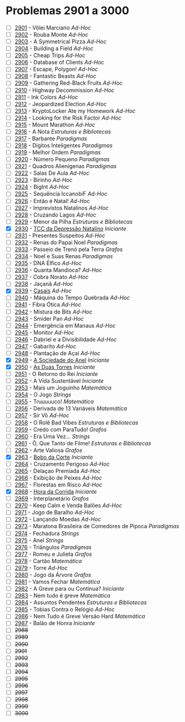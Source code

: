 # Problemas 2901 a 3000

  - [ ] [2901](https://www.urionlinejudge.com.br/judge/pt/problems/view/2901) - Vôlei Marciano *Ad-Hoc*
  - [ ] [2902](https://www.urionlinejudge.com.br/judge/pt/problems/view/2902) - Rouba Monte *Ad-Hoc*
  - [ ] [2903](https://www.urionlinejudge.com.br/judge/pt/problems/view/2903) - A Symmetrical Pizza *Ad-Hoc*
  - [ ] [2904](https://www.urionlinejudge.com.br/judge/pt/problems/view/2904) - Building a Field *Ad-Hoc*
  - [ ] [2905](https://www.urionlinejudge.com.br/judge/pt/problems/view/2905) - Cheap Trips *Ad-Hoc*
  - [ ] [2906](https://www.urionlinejudge.com.br/judge/pt/problems/view/2906) - Database of Clients *Ad-Hoc*
  - [ ] [2907](https://www.urionlinejudge.com.br/judge/pt/problems/view/2907) - Escape, Polygon! *Ad-Hoc*
  - [ ] [2908](https://www.urionlinejudge.com.br/judge/pt/problems/view/2908) - Fantastic Beasts *Ad-Hoc*
  - [ ] [2909](https://www.urionlinejudge.com.br/judge/pt/problems/view/2909) - Gathering Red-Black Fruits *Ad-Hoc*
  - [ ] [2910](https://www.urionlinejudge.com.br/judge/pt/problems/view/2910) - Highway Decommission *Ad-Hoc*
  - [ ] [2911](https://www.urionlinejudge.com.br/judge/pt/problems/view/2911) - Ink Colors *Ad-Hoc*
  - [ ] [2912](https://www.urionlinejudge.com.br/judge/pt/problems/view/2912) - Jeopardized Election *Ad-Hoc*
  - [ ] [2913](https://www.urionlinejudge.com.br/judge/pt/problems/view/2913) - KryptoLocker Ate my Homework *Ad-Hoc*
  - [ ] [2914](https://www.urionlinejudge.com.br/judge/pt/problems/view/2914) - Looking for the Risk Factor *Ad-Hoc*
  - [ ] [2915](https://www.urionlinejudge.com.br/judge/pt/problems/view/2915) - Mount Marathon *Ad-Hoc*
  - [ ] [2916](https://www.urionlinejudge.com.br/judge/pt/problems/view/2916) - A Nota *Estruturas e Bibliotecas*
  - [ ] [2917](https://www.urionlinejudge.com.br/judge/pt/problems/view/2917) - Barbante *Paradigmas*
  - [ ] [2918](https://www.urionlinejudge.com.br/judge/pt/problems/view/2918) - Dígitos Inteligentes *Paradigmas*
  - [ ] [2919](https://www.urionlinejudge.com.br/judge/pt/problems/view/2919) - Melhor Ordem *Paradigmas*
  - [ ] [2920](https://www.urionlinejudge.com.br/judge/pt/problems/view/2920) - Número Pequeno *Paradigmas*
  - [ ] [2921](https://www.urionlinejudge.com.br/judge/pt/problems/view/2921) - Quadros Alienígenas *Paradigmas*
  - [ ] [2922](https://www.urionlinejudge.com.br/judge/pt/problems/view/2922) - Salas De Aula *Ad-Hoc*
  - [ ] [2923](https://www.urionlinejudge.com.br/judge/pt/problems/view/2923) - Birinho *Ad-Hoc*
  - [ ] [2924](https://www.urionlinejudge.com.br/judge/pt/problems/view/2924) - BigInt *Ad-Hoc*
  - [ ] [2925](https://www.urionlinejudge.com.br/judge/pt/problems/view/2925) - Sequência IccanobiF *Ad-Hoc*
  - [ ] [2926](https://www.urionlinejudge.com.br/judge/pt/problems/view/2926) - Então é Natal! *Ad-Hoc*
  - [ ] [2927](https://www.urionlinejudge.com.br/judge/pt/problems/view/2927) - Imprevistos Natalinos *Ad-Hoc*
  - [ ] [2928](https://www.urionlinejudge.com.br/judge/pt/problems/view/2928) - Cruzando Lagos *Ad-Hoc*
  - [ ] [2929](https://www.urionlinejudge.com.br/judge/pt/problems/view/2929) - Menor da Pilha *Estruturas e Bibliotecas*
  - [x] [2930](https://www.urionlinejudge.com.br/judge/pt/problems/view/2930) - [TCC da Depressão Natalino](https://github.com/potigol/URI-Potigol/blob/master/src/2901-3000/2930.poti) *Iniciante*
  - [ ] [2931](https://www.urionlinejudge.com.br/judge/pt/problems/view/2931) - Presentes Suspeitos *Ad-Hoc*
  - [ ] [2932](https://www.urionlinejudge.com.br/judge/pt/problems/view/2932) - Renas do Papai Noel *Paradigmas*
  - [ ] [2933](https://www.urionlinejudge.com.br/judge/pt/problems/view/2933) - Passeio de Trenó pela Terra *Grafos*
  - [ ] [2934](https://www.urionlinejudge.com.br/judge/pt/problems/view/2934) - Noel e Suas Renas *Paradigmas*
  - [ ] [2935](https://www.urionlinejudge.com.br/judge/pt/problems/view/2935) - DNA Élfico *Ad-Hoc*
  - [ ] [2936](https://www.urionlinejudge.com.br/judge/pt/problems/view/2936) - Quanta Mandioca? *Ad-Hoc*
  - [ ] [2937](https://www.urionlinejudge.com.br/judge/pt/problems/view/2937) - Cobra Norato *Ad-Hoc*
  - [ ] [2938](https://www.urionlinejudge.com.br/judge/pt/problems/view/2938) - Jaçanã *Ad-Hoc*
  - [x] [2939](https://www.urionlinejudge.com.br/judge/pt/problems/view/2939) - [Casais](https://github.com/potigol/URI-Potigol/blob/master/src/2901-3000/2939.poti) *Ad-Hoc*
  - [ ] [2940](https://www.urionlinejudge.com.br/judge/pt/problems/view/2940) - Máquina do Tempo Quebrada *Ad-Hoc*
  - [ ] [2941](https://www.urionlinejudge.com.br/judge/pt/problems/view/2941) - Fibra Ótica *Ad-Hoc*
  - [ ] [2942](https://www.urionlinejudge.com.br/judge/pt/problems/view/2942) - Mistura de Bits *Ad-Hoc*
  - [ ] [2943](https://www.urionlinejudge.com.br/judge/pt/problems/view/2943) - Smider Pan *Ad-Hoc*
  - [ ] [2944](https://www.urionlinejudge.com.br/judge/pt/problems/view/2944) - Emergência em Manaus *Ad-Hoc*
  - [ ] [2945](https://www.urionlinejudge.com.br/judge/pt/problems/view/2945) - Monitor *Ad-Hoc*
  - [ ] [2946](https://www.urionlinejudge.com.br/judge/pt/problems/view/2946) - Dabriel e a Divisibilidade *Ad-Hoc*
  - [ ] [2947](https://www.urionlinejudge.com.br/judge/pt/problems/view/2947) - Gabarito *Ad-Hoc*
  - [ ] [2948](https://www.urionlinejudge.com.br/judge/pt/problems/view/2948) - Plantação de Açaí *Ad-Hoc*
  - [x] [2949](https://www.urionlinejudge.com.br/judge/pt/problems/view/2949) - [A Sociedade do Anel](https://github.com/potigol/URI-Potigol/blob/master/src/2901-3000/2949.poti) *Iniciante*
  - [x] [2950](https://www.urionlinejudge.com.br/judge/pt/problems/view/2950) - [As Duas Torres](https://github.com/potigol/URI-Potigol/blob/master/src/2901-3000/2950.poti) *Iniciante*
  - [ ] [2951](https://www.urionlinejudge.com.br/judge/pt/problems/view/2951) - O Retorno do Rei *Iniciante*
  - [ ] [2952](https://www.urionlinejudge.com.br/judge/pt/problems/view/2952) - A Vida Sustentável *Iniciante*
  - [ ] [2953](https://www.urionlinejudge.com.br/judge/pt/problems/view/2953) - Mais um Joguinho *Matemática*
  - [ ] [2954](https://www.urionlinejudge.com.br/judge/pt/problems/view/2954) - O Jogo *Strings*
  - [ ] [2955](https://www.urionlinejudge.com.br/judge/pt/problems/view/2955) - Truuuuuco! *Matemática*
  - [ ] [2956](https://www.urionlinejudge.com.br/judge/pt/problems/view/2956) - Derivada de 13 Variáveis *Matemática*
  - [ ] [2957](https://www.urionlinejudge.com.br/judge/pt/problems/view/2957) - Sir Vô *Ad-Hoc*
  - [ ] [2958](https://www.urionlinejudge.com.br/judge/pt/problems/view/2958) - O Rolê Bad Vibes *Estruturas e Bibliotecas*
  - [ ] [2959](https://www.urionlinejudge.com.br/judge/pt/problems/view/2959) - Credo com ParaTudo! *Grafos*
  - [ ] [2960](https://www.urionlinejudge.com.br/judge/pt/problems/view/2960) - Era Uma Vez… *Strings*
  - [ ] [2961](https://www.urionlinejudge.com.br/judge/pt/problems/view/2961) - Ô, Que Tanto de Filme! *Estruturas e Bibliotecas*
  - [ ] [2962](https://www.urionlinejudge.com.br/judge/pt/problems/view/2962) - Arte Valiosa *Grafos*
  - [x] [2963](https://www.urionlinejudge.com.br/judge/pt/problems/view/2963) - [Bobo da Corte](https://github.com/potigol/URI-Potigol/blob/master/src/2901-3000/2963.poti) *Iniciante*
  - [ ] [2964](https://www.urionlinejudge.com.br/judge/pt/problems/view/2964) - Cruzamento Perigoso *Ad-Hoc*
  - [ ] [2965](https://www.urionlinejudge.com.br/judge/pt/problems/view/2965) - Delaçao Premiada *Ad-Hoc*
  - [ ] [2966](https://www.urionlinejudge.com.br/judge/pt/problems/view/2966) - Exibição de Peixes *Ad-Hoc*
  - [ ] [2967](https://www.urionlinejudge.com.br/judge/pt/problems/view/2967) - Florestas em Risco *Ad-Hoc*
  - [x] [2968](https://www.urionlinejudge.com.br/judge/pt/problems/view/2968) - [Hora da Corrida](https://github.com/potigol/URI-Potigol/blob/master/src/2901-3000/2968.poti) *Iniciante*
  - [ ] [2969](https://www.urionlinejudge.com.br/judge/pt/problems/view/2969) - Interplanetário *Grafos*
  - [ ] [2970](https://www.urionlinejudge.com.br/judge/pt/problems/view/2970) - Keep Calm e Venda Balões *Ad-Hoc*
  - [ ] [2971](https://www.urionlinejudge.com.br/judge/pt/problems/view/2971) - Jogo de Baralho *Ad-Hoc*
  - [ ] [2972](https://www.urionlinejudge.com.br/judge/pt/problems/view/2972) - Lançando Moedas *Ad-Hoc*
  - [ ] [2973](https://www.urionlinejudge.com.br/judge/pt/problems/view/2973) - Maratona Brasileira de Comedores de Pipoca *Paradigmas*
  - [ ] [2974](https://www.urionlinejudge.com.br/judge/pt/problems/view/2974) - Fechadura *Strings*
  - [ ] [2975](https://www.urionlinejudge.com.br/judge/pt/problems/view/2975) - Anel *Strings*
  - [ ] [2976](https://www.urionlinejudge.com.br/judge/pt/problems/view/2976) - Triângulos *Paradigmas*
  - [ ] [2977](https://www.urionlinejudge.com.br/judge/pt/problems/view/2977) - Romeu e Julieta *Grafos*
  - [ ] [2978](https://www.urionlinejudge.com.br/judge/pt/problems/view/2978) - Cartão *Matemática*
  - [ ] [2979](https://www.urionlinejudge.com.br/judge/pt/problems/view/2979) - Torre *Ad-Hoc*
  - [ ] [2980](https://www.urionlinejudge.com.br/judge/pt/problems/view/2980) - Jogo da Árvore *Grafos*
  - [ ] [2981](https://www.urionlinejudge.com.br/judge/pt/problems/view/2981) - Vamos Fechar *Matemática*
  - [ ] [2982](https://www.urionlinejudge.com.br/judge/pt/problems/view/2982) - A Greve para ou Continua? *Iniciante*
  - [ ] [2983](https://www.urionlinejudge.com.br/judge/pt/problems/view/2983) - Nem tudo é greve *Matemática*
  - [ ] [2984](https://www.urionlinejudge.com.br/judge/pt/problems/view/2984) - Assuntos Pendentes *Estruturas e Bibliotecas*
  - [ ] [2985](https://www.urionlinejudge.com.br/judge/pt/problems/view/2985) - Tobias Contra o Relógio *Ad-Hoc*
  - [ ] [2986](https://www.urionlinejudge.com.br/judge/pt/problems/view/2986) - Nem Tudo é Greve Versão Hard *Matemática*
  - [ ] [2987](https://www.urionlinejudge.com.br/judge/pt/problems/view/2987) - Balão de Honra *Iniciante*
  - [ ] ~~2988~~
  - [ ] ~~2989~~
  - [ ] ~~2990~~
  - [ ] ~~2991~~
  - [ ] ~~2992~~
  - [ ] ~~2993~~
  - [ ] ~~2994~~
  - [ ] ~~2995~~
  - [ ] ~~2996~~
  - [ ] ~~2997~~
  - [ ] ~~2998~~
  - [ ] ~~2999~~
  - [ ] ~~3000~~